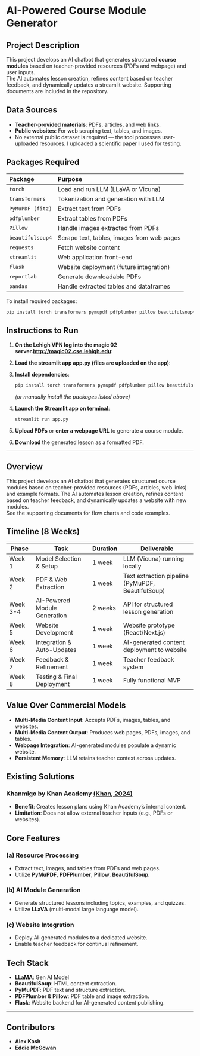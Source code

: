 # AI-Powered Course Module Generator

## Project Description
This project develops an AI chatbot that generates structured **course modules** based on teacher-provided resources (PDFs and webpage) and user inputs.  
The AI automates lesson creation, refines content based on teacher feedback, and dynamically updates a streamlit website. 
Supporting documents are included in the repository.

## Data Sources
- **Teacher-provided materials**: PDFs, articles, and web links.
- **Public websites**: For web scraping text, tables, and images.
- No external public dataset is required — the tool processes user-uploaded resources. I uploaded a scientific paper I used for testing.

## Packages Required
| Package | Purpose |
|:---|:---|
| `torch` | Load and run LLM (LLaVA or Vicuna) |
| `transformers` | Tokenization and generation with LLM |
| `PyMuPDF (fitz)` | Extract text from PDFs |
| `pdfplumber` | Extract tables from PDFs |
| `Pillow` | Handle images extracted from PDFs |
| `beautifulsoup4` | Scrape text, tables, images from web pages |
| `requests` | Fetch website content |
| `streamlit` | Web application front-end |
| `flask` | Website deployment (future integration) |
| `reportlab` | Generate downloadable PDFs |
| `pandas` | Handle extracted tables and dataframes |

To install required packages:
```bash
pip install torch transformers pymupdf pdfplumber pillow beautifulsoup4 requests streamlit flask reportlab pandas
```

## Instructions to Run
1. **On the Lehigh VPN log into the magic 02 server.http://magic02.cse.lehigh.edu**:
2. **Load the streamlit app app.py (files are uploaded on the app)**:
3. **Install dependencies**:
   ```bash
   pip install torch transformers pymupdf pdfplumber pillow beautifulsoup4 requests streamlit flask reportlab pandas
   ```
   *(or manually install the packages listed above)*

4. **Launch the Streamlit app on terminal**:
   ```bash
   streamlit run app.py
   ```
5. **Upload PDFs** or **enter a webpage URL** to generate a course module.
6. **Download** the generated lesson as a formatted PDF.

---

## Overview
This project develops an AI chatbot that generates structured course modules based on teacher-provided resources (PDFs, articles, web links) and example formats. The AI automates lesson creation, refines content based on teacher feedback, and dynamically updates a website with new modules.  
See the supporting documents for flow charts and code examples.

## Timeline (8 Weeks)
| Phase | Task | Duration | Deliverable |
|---|---|---|---|
| Week 1 | Model Selection & Setup | 1 week | LLM (Vicuna) running locally |
| Week 2 | PDF & Web Extraction | 1 week | Text extraction pipeline (PyMuPDF, BeautifulSoup) |
| Week 3-4 | AI-Powered Module Generation | 2 weeks | API for structured lesson generation |
| Week 5 | Website Development | 1 week | Website prototype (React/Next.js) |
| Week 6 | Integration & Auto-Updates | 1 week | AI-generated content deployment to website |
| Week 7 | Feedback & Refinement | 1 week | Teacher feedback system |
| Week 8 | Testing & Final Deployment | 1 week | Fully functional MVP |

## Value Over Commercial Models
- **Multi-Media Content Input**: Accepts PDFs, images, tables, and websites.
- **Multi-Media Content Output**: Produces web pages, PDFs, images, and tables.
- **Webpage Integration**: AI-generated modules populate a dynamic website.
- **Persistent Memory**: LLM retains teacher context across updates.

## Existing Solutions
### **Khanmigo by Khan Academy** [(Khan, 2024)](https://www.khanacademy.org/teacher/khanmigo-tools/lesson-plan?platform=KhanAcademy)
- **Benefit**: Creates lesson plans using Khan Academy’s internal content.
- **Limitation**: Does not allow external teacher inputs (e.g., PDFs or websites).

## Core Features
### **(a) Resource Processing**
- Extract text, images, and tables from PDFs and web pages.
- Utilize **PyMuPDF**, **PDFPlumber**, **Pillow**, **BeautifulSoup**.

### **(b) AI Module Generation**
- Generate structured lessons including topics, examples, and quizzes.
- Utilize **LLaVA** (multi-modal large language model).

### **(c) Website Integration**
- Deploy AI-generated modules to a dedicated website.
- Enable teacher feedback for continual refinement.

## Tech Stack
- **LLaMA**: Gen AI Model
- **BeautifulSoup**: HTML content extraction.
- **PyMuPDF**: PDF text and structure extraction.
- **PDFPlumber & Pillow**: PDF table and image extraction.
- **Flask**: Website backend for AI-generated content publishing.

---

## Contributors
- **Alex Kash**
- **Eddie McGowan**
